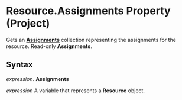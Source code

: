 
# Resource.Assignments Property (Project)

Gets an  **[Assignments](bfb9a505-7818-0a86-9d4b-f19a0ff465d3.md)** collection representing the assignments for the resource. Read-only **Assignments**.


## Syntax

 _expression_. **Assignments**

 _expression_ A variable that represents a **Resource** object.

